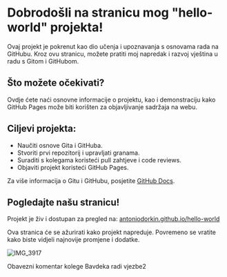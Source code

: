# Dobrodošli na stranicu mog "hello-world" projekta!

Ovaj projekt je pokrenut kao dio učenja i upoznavanja s osnovama rada na GitHubu. Kroz ovu stranicu, možete pratiti moj napredak i razvoj vještina u radu s Gitom i GitHubom.

## Što možete očekivati?

Ovdje ćete naći osnovne informacije o projektu, kao i demonstraciju kako GitHub Pages može biti korišten za objavljivanje sadržaja na webu.

## Ciljevi projekta:

- Naučiti osnove Gita i GitHuba.
- Stvoriti prvi repozitorij i upravljati granama.
- Suraditi s kolegama koristeći pull zahtjeve i code reviews.
- Objaviti projekt koristeći GitHub Pages.

Za više informacija o Gitu i GitHubu, posjetite [GitHub Docs](https://docs.github.com/).

## Pogledajte našu stranicu!

Projekt je živ i dostupan za pregled na: [antoniodorkin.github.io/hello-world](https://antoniodorkin.github.io/hello-world)

Ova stranica će se ažurirati kako projekt napreduje. Povremeno se vratite kako biste vidjeli najnovije promjene i dodatke.

![IMG_3917](https://github.com/antoniodorkin/hello-world/assets/150140192/e0bae9d1-b4ff-4a9d-ba49-25af94cbc111)

Obavezni komentar kolege Bavdeka radi vjezbe2
